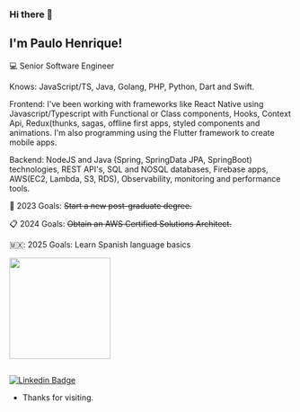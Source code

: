 ### Hi there 👋
## I'm Paulo Henrique!

:computer: Senior Software Engineer


Knows: JavaScript/TS, Java, Golang, PHP, Python, Dart and Swift. 

Frontend: I've been working with frameworks like React Native using Javascript/Typescript with Functional or Class components, Hooks, Context Api, Redux(thunks, sagas, offline first apps, styled components and animations. I'm also programming using the Flutter framework to create mobile apps.

Backend: NodeJS and Java (Spring, SpringData JPA, SpringBoot) technologies, REST API's, SQL and NOSQL databases, Firebase apps,  AWS(EC2, Lambda, S3, RDS), Observability, monitoring and performance tools. 

:rocket: 2023 Goals: <s>Start a new post-graduate degree.</s>

:clipboard: 2024 Goals: <s>Obtain an AWS Certified Solutions Architect.</s>

🇲🇽: 2025 Goals: Learn Spanish language basics




<div>
  
<img height="180em" src="https://github-readme-stats.vercel.app/api/top-langs/?username=paulohbraga&hide=java,dart&layout=compact&langs_count=7&theme=algolia"/>
</div>


##

[![Linkedin Badge](https://img.shields.io/badge/-LinkedIn-blue?style=flat-square&logo=Linkedin&logoColor=white&link=https://br.linkedin.com/in/paulohbragap)](https://br.linkedin.com/in/paulohbragap)



- Thanks for visiting.

